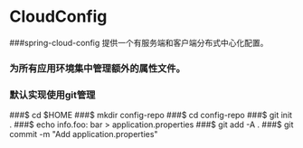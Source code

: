 # CloudConfig
###spring-cloud-config 提供一个有服务端和客户端分布式中心化配置。
###    为所有应用环境集中管理额外的属性文件。
###    默认实现使用git管理


###$ cd $HOME
###$ mkdir config-repo
###$ cd config-repo
###$ git init .
###$ echo info.foo: bar > application.properties
###$ git add -A .
###$ git commit -m "Add application.properties"